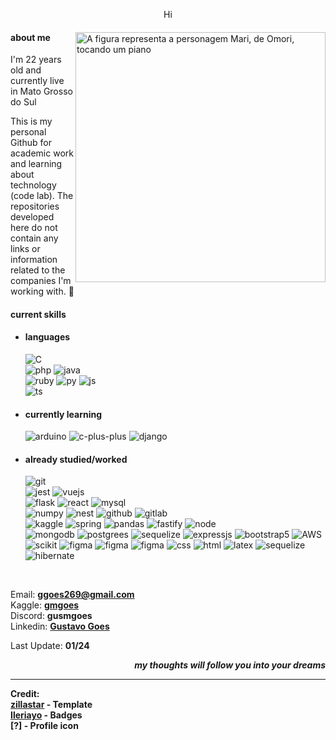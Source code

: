 <p align = center >Hi</p>

<div>
<img align="right" width="400" alt="A figura representa a personagem Mari, de Omori, tocando um piano" src="https://omori.wiki/images/c/cc/FA_ALBUM_46.png"/>
<h4>about me</h4>
  
<p>I'm 22 years old and currently live in Mato Grosso do Sul</p>
<p>This is my personal Github for academic work and learning about technology (code lab). The repositories developed here do not contain any links or information related to the companies I'm working with. 📌</p>

<h4>current skills</h4>
  
- <h4> languages </h4>
  <img src = "https://img.shields.io/badge/c-%2300599C.svg?style=for-the-badge&logo=c&logoColor=white" alt = "C"/><br>
  <img src = "https://img.shields.io/badge/PHP-777BB4?style=for-the-badge&logo=php&logoColor=white" alt = "php"/>
  <img src = "https://img.shields.io/badge/Java-ED8B00?style=for-the-badge&logo=openjdk&logoColor=white" alt = "java"/><br>
  <img src = "https://img.shields.io/badge/ruby-%23CC342D.svg?style=for-the-badge&logo=ruby&logoColor=white" alt = "ruby"/>
  <img src = "https://img.shields.io/badge/Python-3776AB?style=for-the-badge&logo=python&logoColor=white" alt = "py"/>
  <img src = "https://img.shields.io/badge/JavaScript-F7DF1E?style=for-the-badge&logo=javascript&logoColor=black" alt = "js"/> <br>
  <img src = "https://img.shields.io/badge/TypeScript-007ACC?style=for-the-badge&logo=typescript&logoColor=white" alt = "ts"/>
  
- <h4> currently learning </h4>
  <img src = "https://img.shields.io/badge/-Arduino-00979D?style=for-the-badge&logo=Arduino&logoColor=white" alt = "arduino"/>
  <img src = "https://img.shields.io/badge/c++-%2300599C.svg?style=for-the-badge&logo=c%2B%2B&logoColor=whitee" alt = "c-plus-plus"/>
  <img src = "https://img.shields.io/badge/django-%23092E20.svg?style=for-the-badge&logo=django&logoColor=white" alt = "django"/>
    
- <h4> already studied/worked </h4>
  <img src = "https://img.shields.io/badge/git-%23F05033.svg?style=for-the-badge&logo=git&logoColor=white" alt = "git"/><br>
  <img src = "https://img.shields.io/badge/-jest-%23C21325?style=for-the-badge&logo=jest&logoColor=white" alt = "jest"/>
  <img src = "https://img.shields.io/badge/vuejs-%2335495e.svg?style=for-the-badge&logo=vuedotjs&logoColor=%234FC08D" alt = "vuejs"/><br>
  <img src = "https://img.shields.io/badge/flask-%23000.svg?style=for-the-badge&logo=flask&logoColor=white" alt = "flask"/>
  <img src = "https://img.shields.io/badge/react-%2320232a.svg?style=for-the-badge&logo=react&logoColor=%2361DAFB" alt = "react"/>
  <img src = "https://img.shields.io/badge/MySQL-005C84?style=for-the-badge&logo=mysql&logoColor=white" alt = "mysql"/><br>
  <img src = "https://img.shields.io/badge/numpy-%23013243.svg?style=for-the-badge&logo=numpy&logoColor=white" alt = "numpy" />
  <img src = "https://img.shields.io/badge/nestjs-%23E0234E.svg?style=for-the-badge&logo=nestjs&logoColor=white" alt = "nest"/>
  <img src = "https://img.shields.io/badge/github-%23121011.svg?style=for-the-badge&logo=github&logoColor=white" alt = "github"/>  
  <img src = "https://img.shields.io/badge/gitlab-%23181717.svg?style=for-the-badge&logo=gitlab&logoColor=white" alt = "gitlab"/><br>
  <img src = "https://img.shields.io/badge/Kaggle-035a7d?style=for-the-badge&logo=kaggle&logoColor=white" alt = "kaggle"/>
  <img src = "https://img.shields.io/badge/spring-%236DB33F.svg?style=for-the-badge&logo=spring&logoColor=white" alt = "spring"/>
  <img src = "https://img.shields.io/badge/pandas-%23150458.svg?style=for-the-badge&logo=pandas&logoColor=white" alt = "pandas"/>
  <img src = "https://img.shields.io/badge/fastify-%23000000.svg?style=for-the-badge&logo=fastify&logoColor=white" alt = "fastify"/>
  <img src = "https://img.shields.io/badge/Node.js-43853D?style=for-the-badge&logo=node.js&logoColor=white" alt = "node"/><br>
  <img src = "https://img.shields.io/badge/MongoDB-4EA94B?style=for-the-badge&logo=mongodb&logoColor=white" alt = "mongodb"/>
  <img src = "https://img.shields.io/badge/postgres-%23316192.svg?style=for-the-badge&logo=postgresql&logoColor=white" alt = "postgrees"/>
  <img src = "https://img.shields.io/badge/Sequelize-52B0E7?style=for-the-badge&logo=Sequelize&logoColor=white" alt = "sequelize"/>
  <img src = "https://img.shields.io/badge/express.js-%23404d59.svg?style=for-the-badge&logo=express&logoColor=%2361DAFB" alt = "expressjs"/>
  <img src = "https://img.shields.io/badge/bootstrap-%23563D7C.svg?style=for-the-badge&logo=bootstrap&logoColor=white" alt = "bootstrap5"/>
  <img src = "https://img.shields.io/badge/Amazon_AWS-232F3E?style=for-the-badge&logo=amazon-aws&logoColor=white" alt = "AWS"/><br>
  <img src = "https://img.shields.io/badge/scikit--learn-%23F7931E.svg?style=for-the-badge&logo=scikit-learn&logoColor=white" alt = "scikit"/>
  <img src = "https://img.shields.io/badge/figma-%23F24E1E.svg?style=for-the-badge&logo=figma&logoColor=white" alt = "figma"/>
  <img src = "https://img.shields.io/badge/JWT-black?style=for-the-badge&logo=JSON%20web%20tokens" alt = "figma"/>
  <img src = "https://img.shields.io/badge/figma-%23F24E1E.svg?style=for-the-badge&logo=figma&logoColor=white" alt = "figma"/>
  <img src = "https://img.shields.io/badge/css3-%231572B6.svg?style=for-the-badge&logo=css3&logoColor=white" alt = "css"/>
  <img src = "https://img.shields.io/badge/html5-%23E34F26.svg?style=for-the-badge&logo=html5&logoColor=white" alt = "html"/>
  <img src = "https://img.shields.io/badge/latex-%23008080.svg?style=for-the-badge&logo=latex&logoColor=white" alt = "latex"/>
  <img src = "https://img.shields.io/badge/Sequelize-52B0E7?style=for-the-badge&logo=Sequelize&logoColor=white" alt = "sequelize"/>
  <img src = "https://img.shields.io/badge/Hibernate-59666C?style=for-the-badge&logo=Hibernate&logoColor=white" alt = "hibernate"/>
<br>

Email: <b>ggoes269@gmail.com</b><br>
Kaggle: <b>[gmgoes](https://www.kaggle.com/gmgoes)</b><br> 
Discord: <b>gusmgoes</b><br>
Linkedin: <b>[Gustavo Goes](https://www.linkedin.com/in/gustavo-goes-7b6221225/)</b><br>

Last Update: <b>01/24<b>
  
<p align="right"><em>my thoughts will follow you into your dreams</em></p>

------
Credit: <br>
[zillastar](https://github.com/zillastar) - Template<br>
[Ileriayo](https://github.com/Ileriayo) - Badges<br>
[?] - Profile icon<br>
